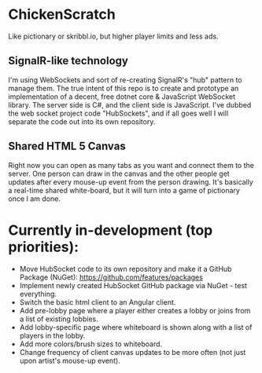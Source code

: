 # ChickenScratch
Like pictionary or skribbl.io, but higher player limits and less ads.

## SignalR-like technology
I'm using WebSockets and sort of re-creating SignalR's "hub" pattern to manage them. The true intent of this repo is to create and prototype an implementation of a decent, free dotnet core & JavaScript WebSocket library. The server side is C#, and the client side is JavaScript. I've dubbed the web socket project code "HubSockets", and if all goes well I will separate the code out into its own repository.

## Shared HTML 5 Canvas
Right now you can open as many tabs as you want and connect them to the server. One person can draw in the canvas and the other people get updates after every mouse-up event from the person drawing. It's basically a real-time shared white-board, but it will turn into a game of pictionary once I am done.

# Currently in-development (top priorities):
* Move HubSocket code to its own repository and make it a GitHub Package (NuGet): https://github.com/features/packages
* Implement newly created HubSocket GitHub package via NuGet - test everything.
* Switch the basic html client to an Angular client.
* Add pre-lobby page where a player either creates a lobby or joins from a list of existing lobbies.
* Add lobby-specific page where whiteboard is shown along with a list of players in the lobby.
* Add more colors/brush sizes to whiteboard.
* Change frequency of client canvas updates to be more often (not just upon artist's mouse-up event).
